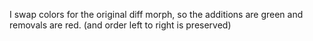 I swap colors for the original diff morph, so the additions are green and removals are red.
(and order left to right is preserved)